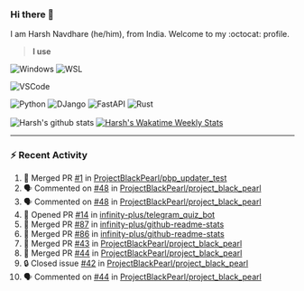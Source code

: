 ### Hi there 👋

I am Harsh Navdhare (he/him), from India. Welcome to my :octocat: profile.

> **I use**

![Windows](https://img.shields.io/badge/Windows-4A4A55?style=for-the-badge&logo=windows11&logoColor=0078D4 "Windows 11")    ![WSL](https://img.shields.io/badge/WSL-4A4A55?style=for-the-badge&logo=ubuntu&logoColor=E95420)

![VSCode](https://img.shields.io/badge/VSCode-4A4A55?style=for-the-badge&logo=visualstudiocode&logoColor=007ACC "Visual Studio Code")

![Python](https://img.shields.io/badge/Python-4A4A55?style=for-the-badge&logo=Python&logoColor=#3776AB "Python")    ![DJango](https://img.shields.io/badge/Django-4A4A55?style=for-the-badge&logo=django&logoColor=092E20 "DJango")    ![FastAPI](https://img.shields.io/badge/FastAPI-4A4A55?style=for-the-badge&logo=fastapi&logoColor=009688 "FastAPI")    ![Rust](https://img.shields.io/badge/Rust-4A4A55?style=for-the-badge&logo=rust&logoColor=000000 "Rust")

<p align="center>
<a href="https://github.com/infinity-plus/github-readme-stats">
  <img align="center" src="https://github-readme-stats-infinity-plus.vercel.app/api?username=infinity-plus&show_icons=true&count_private=true&theme=dark&bg_color=00000000&card_width=495", alt="Harsh's github stats" />
</a>
<a href="https://wakatime.com/@infinity_plus">
  <img align="center" src="https://github-readme-stats-infinity-plus.vercel.app/api/wakatime?username=infinity_plus&theme=dark&custom_title=Wakatime%20Weekly%20Stats&bg_color=00000000&range=last_7_days", alt="Harsh's Wakatime Weekly Stats" />
</a>
</p>

<hr>

### :zap: Recent Activity

<!--START_SECTION:activity-->
1. 🎉 Merged PR [#1](https://github.com/ProjectBlackPearl/pbp_updater_test/pull/1) in [ProjectBlackPearl/pbp_updater_test](https://github.com/ProjectBlackPearl/pbp_updater_test)
2. 🗣 Commented on [#48](https://github.com/ProjectBlackPearl/project_black_pearl/issues/48) in [ProjectBlackPearl/project_black_pearl](https://github.com/ProjectBlackPearl/project_black_pearl)
3. 🗣 Commented on [#48](https://github.com/ProjectBlackPearl/project_black_pearl/issues/48) in [ProjectBlackPearl/project_black_pearl](https://github.com/ProjectBlackPearl/project_black_pearl)
4. 💪 Opened PR [#14](https://github.com/infinity-plus/telegram_quiz_bot/pull/14) in [infinity-plus/telegram_quiz_bot](https://github.com/infinity-plus/telegram_quiz_bot)
5. 🎉 Merged PR [#87](https://github.com/infinity-plus/github-readme-stats/pull/87) in [infinity-plus/github-readme-stats](https://github.com/infinity-plus/github-readme-stats)
6. 🎉 Merged PR [#86](https://github.com/infinity-plus/github-readme-stats/pull/86) in [infinity-plus/github-readme-stats](https://github.com/infinity-plus/github-readme-stats)
7. 🎉 Merged PR [#43](https://github.com/ProjectBlackPearl/project_black_pearl/pull/43) in [ProjectBlackPearl/project_black_pearl](https://github.com/ProjectBlackPearl/project_black_pearl)
8. 🎉 Merged PR [#44](https://github.com/ProjectBlackPearl/project_black_pearl/pull/44) in [ProjectBlackPearl/project_black_pearl](https://github.com/ProjectBlackPearl/project_black_pearl)
9. 🔒 Closed issue [#42](https://github.com/ProjectBlackPearl/project_black_pearl/issues/42) in [ProjectBlackPearl/project_black_pearl](https://github.com/ProjectBlackPearl/project_black_pearl)
10. 🗣 Commented on [#44](https://github.com/ProjectBlackPearl/project_black_pearl/issues/44) in [ProjectBlackPearl/project_black_pearl](https://github.com/ProjectBlackPearl/project_black_pearl)
<!--END_SECTION:activity-->
